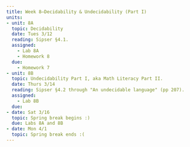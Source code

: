 ```yaml
---
title: Week 8—Decidability & Undecidability (Part I)
units:
- unit: 8A
  topic: Decidability
  date: Tues 3/12
  reading: Sipser §4.1.
  assigned: 
    - Lab 8A
    - Homework 8
  due:
    - Homework 7
- unit: 8B
  topic: Undecidability Part I, aka Math Literacy Part II. 
  date: Thurs 3/14
  reading: Sipser §4.2 through "An undecidable language" (pp 207).
  assigned: 
    - Lab 8B
  due: 
- date: Sat 3/16
  topic: Spring break begins :)
  due: Labs 8A and 8B
- date: Mon 4/1 
  topic: Spring break ends :(
---
```

